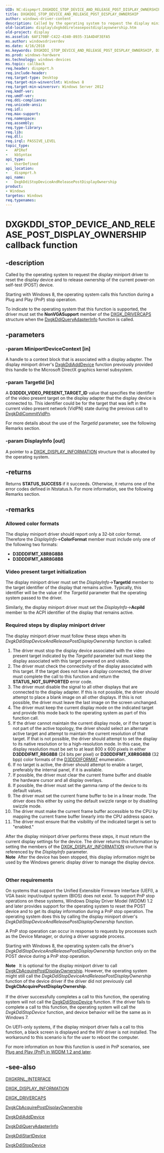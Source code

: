 ```yaml
---
UID: NC:dispmprt.DXGKDDI_STOP_DEVICE_AND_RELEASE_POST_DISPLAY_OWNERSHIP
title: DXGKDDI_STOP_DEVICE_AND_RELEASE_POST_DISPLAY_OWNERSHIP
author: windows-driver-content
description: Called by the operating system to request the display miniport driver to reset the display device and to release ownership of the current power-on self-test (POST) device.
old-location: display\dxgkddireleasepostdisplayownership.htm
old-project: display
ms.assetid: 6AF170BF-C422-4340-8935-31A4D4F3EFA5
ms.author: windowsdriverdev
ms.date: 4/16/2018
ms.keywords: DXGKDDI_STOP_DEVICE_AND_RELEASE_POST_DISPLAY_OWNERSHIP, DXGKDDI_STOP_DEVICE_AND_RELEASE_POST_DISPLAY_OWNERSHIP callback, DxgkDdiStopDeviceAndReleasePostDisplayOwnership, DxgkDdiStopDeviceAndReleasePostDisplayOwnership callback function [Display Devices], display.dxgkddireleasepostdisplayownership, dispmprt/DxgkDdiStopDeviceAndReleasePostDisplayOwnership
ms.prod: windows-hardware
ms.technology: windows-devices
ms.topic: callback
req.header: dispmprt.h
req.include-header: 
req.target-type: Desktop
req.target-min-winverclnt: Windows 8
req.target-min-winversvr: Windows Server 2012
req.kmdf-ver: 
req.umdf-ver: 
req.ddi-compliance: 
req.unicode-ansi: 
req.idl: 
req.max-support: 
req.namespace: 
req.assembly: 
req.type-library: 
req.lib: 
req.dll: 
req.irql: PASSIVE_LEVEL
topic_type:
-	APIRef
-	kbSyntax
api_type:
-	UserDefined
api_location:
-	dispmprt.h
api_name:
-	DxgkDdiStopDeviceAndReleasePostDisplayOwnership
product:
- Windows
targetos: Windows
req.typenames: 
---
```


# DXGKDDI_STOP_DEVICE_AND_RELEASE_POST_DISPLAY_OWNERSHIP callback function


## -description


Called by the operating system to request the display miniport driver to reset the  display device and to release ownership of the current  power-on self-test (POST)  device.

Starting with Windows 8, the operating system calls this function during a Plug and Play (PnP) stop operation.

To indicate to the operating system that this function is supported, the driver must set the <b>NonVGASupport</b> member of the <a href="https://msdn.microsoft.com/library/windows/hardware/ff561062">DXGK_DRIVERCAPS</a> structure when the <a href="https://msdn.microsoft.com/f2f4c54c-7413-48e5-a165-d71f35642b6c">DxgkDdiQueryAdapterInfo</a> function is called.


## -parameters




### -param MiniportDeviceContext [in]

A handle to a context block that is associated with a display adapter. The display miniport driver's <a href="https://msdn.microsoft.com/5fd4046f-54c3-4dfc-8d51-0d9ebcde0bea">DxgkDdiAddDevice</a> function previously provided this handle to the Microsoft DirectX graphics kernel subsystem.




### -param TargetId [in]

A <b>D3DDDI_VIDEO_PRESENT_TARGET_ID</b> value that specifies the identifier of the video present target on the display adapter that the display device is connected to. This identifier could be for the target that was left in the current video present network (VidPN) state during the previous call to <a href="https://msdn.microsoft.com/979b86e9-f3ff-4022-8c00-b6afc2b1f747">DxgkDdiCommitVidPn</a>.

For more details about the use of the <i>TargetId</i> parameter, see the following Remarks section.


### -param DisplayInfo [out]

A pointer to a <a href="https://msdn.microsoft.com/library/windows/hardware/hh464017">DXGK_DISPLAY_INFORMATION</a> structure that is allocated by the operating system.


## -returns



Returns <b>STATUS_SUCCESS</b> if it succeeds. Otherwise, it returns one of the error codes defined in Ntstatus.h. For more information, see the following Remarks section.




## -remarks



<h3><a id="Allowed_color_formats"></a><a id="allowed_color_formats"></a><a id="ALLOWED_COLOR_FORMATS"></a>Allowed color formats</h3>
The display miniport driver should report only a 32-bit color format. Therefore the <i>DisplayInfo</i>-&gt;<b>ColorFormat</b> member must include only one of the following two formats:

<ul>
<li><b>D3DDDIFMT_X8R8G8B8</b></li>
<li><b>D3DDDIFMT_A8R8G8B8</b></li>
</ul>
<h3><a id="Video_present_target_initialization_"></a><a id="video_present_target_initialization_"></a><a id="VIDEO_PRESENT_TARGET_INITIALIZATION_"></a>Video present target initialization
</h3>
The display miniport driver must set the <i>DisplayInfo</i>-&gt;<b>TargetId</b> member to the target identifier of the display that remains active. Typically, this identifier will be the value of the <i>TargetId</i> parameter that the operating system passed to the driver.

Similarly, the display miniport driver must set the <i>DisplayInfo</i>-&gt;<b>AcpiId</b> member to the ACPI identifier of the display that remains active.

<h3><a id="Required_steps_by_display_miniport_driver"></a><a id="required_steps_by_display_miniport_driver"></a><a id="REQUIRED_STEPS_BY_DISPLAY_MINIPORT_DRIVER"></a>Required steps by display miniport driver</h3>
The display miniport driver must follow these steps when its <i>DxgkDdiStopDeviceAndReleasePostDisplayOwnership</i> function is called:

<ol>
<li>
The driver must stop the display device associated with the video present target indicated by the <i>TargetId</i> parameter but must keep the display associated with this target powered on and visible.

</li>
<li>The driver must check the connectivity of the display associated with this target. If the target does not have a display connected, the driver must complete the call to this function and return the <b>STATUS_NOT_SUPPORTED</b> error code.</li>
<li>The driver must disable the signal to all other displays that are connected to the display adapter. If this is not possible, the driver should attempt to place a blank image on all other displays. If this is not possible, the driver must leave the last image on the screen unchanged.</li>
<li>The driver must keep the current display mode on the indicated target and provide this mode back to the operating system as part of this function call.</li>
<li>
If the driver cannot maintain the current display mode, or if the target is not part of the active topology, the driver should select an alternate active target and attempt to maintain the current resolution of that target. If that is not possible, the driver should attempt to set the display to its native resolution or to a high-resolution mode. In this case, the  display resolution must be set to at least 800 x 600 pixels in either <b>D3DDDIFMT_R8G8B8</b> (24 bits per pixel) or <b>D3DDDIFMT_X8R8G8B8</b> (32 bpp) color formats of the <a href="https://msdn.microsoft.com/library/windows/hardware/ff544312">D3DDDIFORMAT</a> enumeration.

</li>
<li>If no target is active, the driver should attempt to enable a target, preferably the internal panel, if it is available.</li>
<li>
If possible, the driver must	clear the current frame buffer and disable the hardware cursor and all display overlays.

</li>
<li>
If possible, the driver must set the gamma ramp of the device to its default values.

</li>
<li>
The driver must 	set the current frame buffer to be in a linear mode. The driver does this either by using the default swizzle range or by disabling swizzle mode.

</li>
<li>
	The driver must make the current frame buffer accessible to the CPU by mapping the  current frame buffer linearly into the CPU address space.

</li>
<li>The driver must ensure that the visibility of the indicated target is set to "enabled."</li>
</ol>
After the display miniport driver performs these steps, it must return the current display settings for the device. The driver returns this information by setting the members of the <a href="https://msdn.microsoft.com/library/windows/hardware/hh464017">DXGK_DISPLAY_INFORMATION</a> structure that is referenced by the <i>DisplayInfo</i> parameter.

<div class="alert"><b>Note</b>  After the device has been stopped, this display information might be used by the Windows generic display driver to manage the display device.</div>
<div> </div>
<h3><a id="Other_requirements"></a><a id="other_requirements"></a><a id="OTHER_REQUIREMENTS"></a>Other requirements</h3>
On systems that support the Unified Extensible Firmware Interface (UEFI), a VGA basic input/output system (BIOS) does not exist. To support PnP stop operations on these systems, Windows Display Driver Model (WDDM) 1.2 and later provides support for the operating system to reset the POST device and to get its display information during a PnP stop operation.  The operating system does this by calling the display miniport driver's <i>DxgkDdiStopDeviceAndReleasePostDisplayOwnership</i> function.

 A PnP stop operation can occur in response to requests by processes such as the Device Manager, or during a driver upgrade process.

Starting with Windows 8, the operating system calls the driver's <i>DxgkDdiStopDeviceAndReleasePostDisplayOwnership</i> function only on the POST device during a PnP stop operation.

<div class="alert"><b>Note</b>  	It is optional for the display miniport driver to call <a href="https://msdn.microsoft.com/6454adb3-c958-467b-acbc-b8937b98cd57">DxgkCbAcquirePostDisplayOwnership</a>. However, the operating system might still call the <i>DxgkDdiStopDeviceAndReleasePostDisplayOwnership</i> function of the device driver if the driver did not previously call <b>DxgkCbAcquirePostDisplayOwnership</b>.</div>
<div> </div>
If the driver successfully completes a call to this function, the operating system will not call the <a href="https://msdn.microsoft.com/3c17c7cf-9cfa-421d-a503-88726519fb6c">DxgkDdiStopDevice</a> function. If the driver fails to complete a call to this function, the operating system will call the <i>DxgkDdiStopDevice</i> function, and device behavior will be the same as in Windows 7.

On UEFI-only systems, if the display miniport driver fails a call to this function, a black screen is displayed and the IHV driver is not installed. The workaround to this scenario is for the user to reboot the computer.

For more information on how this function is used in PnP scenarios, see <a href="https://msdn.microsoft.com/A95DCFEA-BC1B-4A13-9850-13814725D53E">Plug and Play (PnP) in WDDM 1.2 and later</a>.




## -see-also




<a href="https://msdn.microsoft.com/library/windows/hardware/ff560942">DXGKRNL_INTERFACE</a>



<a href="https://msdn.microsoft.com/library/windows/hardware/hh464017">DXGK_DISPLAY_INFORMATION</a>



<a href="https://msdn.microsoft.com/library/windows/hardware/ff561062">DXGK_DRIVERCAPS</a>



<a href="https://msdn.microsoft.com/6454adb3-c958-467b-acbc-b8937b98cd57">DxgkCbAcquirePostDisplayOwnership</a>



<a href="https://msdn.microsoft.com/5fd4046f-54c3-4dfc-8d51-0d9ebcde0bea">DxgkDdiAddDevice</a>



<a href="https://msdn.microsoft.com/f2f4c54c-7413-48e5-a165-d71f35642b6c">DxgkDdiQueryAdapterInfo</a>



<a href="https://msdn.microsoft.com/ffacbb39-2581-4207-841d-28ce57fbc64d">DxgkDdiStartDevice</a>



<a href="https://msdn.microsoft.com/3c17c7cf-9cfa-421d-a503-88726519fb6c">DxgkDdiStopDevice</a>
 

 

